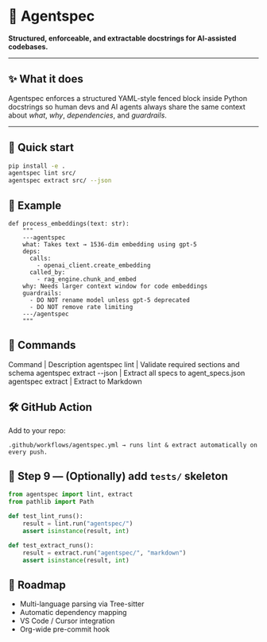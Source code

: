 # 🧠 Agentspec

**Structured, enforceable, and extractable docstrings for AI-assisted codebases.**

---

## ✨ What it does
Agentspec enforces a structured YAML-style fenced block inside Python docstrings so human devs and AI agents always share the same context about *what*, *why*, *dependencies*, and *guardrails*.

---

## 🚀 Quick start

```bash
pip install -e .
agentspec lint src/
agentspec extract src/ --json
```

## 📄 Example

```
def process_embeddings(text: str):
    """
    ---agentspec
    what: Takes text → 1536-dim embedding using gpt-5
    deps:
      calls:
        - openai_client.create_embedding
      called_by:
        - rag_engine.chunk_and_embed
    why: Needs larger context window for code embeddings
    guardrails:
      - DO NOT rename model unless gpt-5 deprecated
      - DO NOT remove rate limiting
    ---/agentspec
    """
```

## 🧩 Commands

Command	| Description
agentspec lint <path> 	|  Validate required sections and schema
agentspec extract <path> --json 	|  Extract all specs to agent_specs.json
agentspec extract <path>	|  Extract to Markdown

## 🛠️ GitHub Action

Add to your repo:
```
.github/workflows/agentspec.yml → runs lint & extract automatically on every push.
```

## 🧩 Step 9 — (Optionally) add `tests/` skeleton


```python
from agentspec import lint, extract
from pathlib import Path

def test_lint_runs():
    result = lint.run("agentspec/")
    assert isinstance(result, int)

def test_extract_runs():
    result = extract.run("agentspec/", "markdown")
    assert isinstance(result, int)
```

## 🧱 Roadmap

- Multi-language parsing via Tree-sitter
- Automatic dependency mapping
- VS Code / Cursor integration
- Org-wide pre-commit hook
